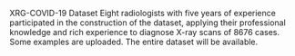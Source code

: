XRG-COVID-19 Dataset
Eight radiologists with five years of experience participated in the construction of the dataset, applying their professional knowledge and rich experience to diagnose X-ray scans of 8676 cases. Some examples are uploaded. The entire dataset will be available.
